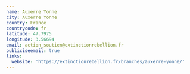 ```yaml
---
name: Auxerre Yonne
city: Auxerre Yonne
country: France
countrycode: fr
latitude: 47.7975
longitude: 3.56694
email: action_soutien@extinctionrebellion.fr
publiciseemail: true
links:
  website: 'https://extinctionrebellion.fr/branches/auxerre-yonne/'
---
```


